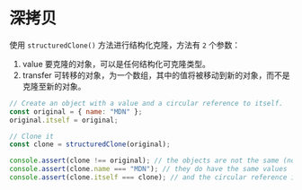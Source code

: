 # 深拷贝

使用 `structuredClone()` 方法进行结构化克隆，方法有 `2` 个参数：

1. value 要克隆的对象，可以是任何结构化可克隆类型。
2. transfer 可转移的对象，为一个数组，其中的值将被移动到新的对象，而不是克隆至新的对象。

```js
// Create an object with a value and a circular reference to itself.
const original = { name: "MDN" };
original.itself = original;

// Clone it
const clone = structuredClone(original);

console.assert(clone !== original); // the objects are not the same (not same identity)
console.assert(clone.name === "MDN"); // they do have the same values
console.assert(clone.itself === clone); // and the circular reference is preserved
```
